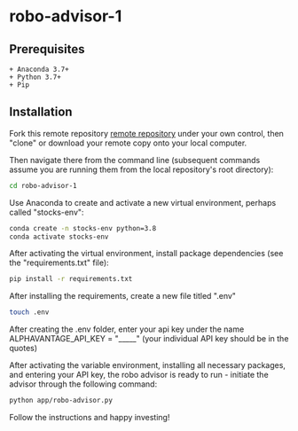 # robo-advisor-1

## Prerequisites

    + Anaconda 3.7+
    + Python 3.7+
    + Pip

## Installation

Fork this remote repository [remote repository](https://github.com/PHeitmann9604/robo-advisor-1)  under your own control, then "clone" or download your remote copy onto your local computer.

Then navigate there from the command line (subsequent commands assume you are running them from the local repository's root directory):

```sh
cd robo-advisor-1
```

Use Anaconda to create and activate a new virtual environment, perhaps called "stocks-env":

```sh
conda create -n stocks-env python=3.8
conda activate stocks-env
```

After activating the virtual environment, install package dependencies (see the "requirements.txt" file):

```sh
pip install -r requirements.txt
```

After installing the requirements, create a new file titled ".env"

```sh
touch .env
```

After creating the .env folder, enter your api key under the name ALPHAVANTAGE_API_KEY = "_____" (your individual API key should be in the quotes)

After activating the variable environment, installing all necessary packages, and entering your API key, the robo advisor is ready to run - initiate the advisor through the following command:

```sh
python app/robo-advisor.py
```

Follow the instructions and happy investing!